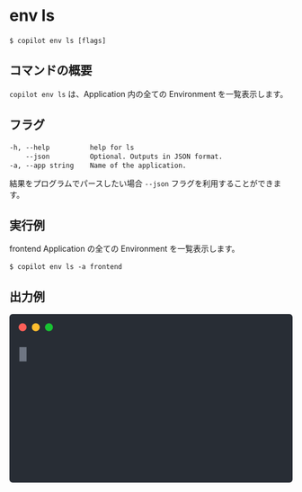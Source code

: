 # env ls
```console
$ copilot env ls [flags]
```

## コマンドの概要
`copilot env ls` は、Application 内の全ての Environment を一覧表示します。

## フラグ
```
-h, --help          help for ls
    --json          Optional. Outputs in JSON format.
-a, --app string    Name of the application.
```
結果をプログラムでパースしたい場合 `--json` フラグを利用することができます。

## 実行例
frontend Application の全ての Environment を一覧表示します。
```console
$ copilot env ls -a frontend
```

## 出力例

![Running copilot env ls](https://raw.githubusercontent.com/kohidave/copilot-demos/master/env-ls.svg?sanitize=true)

